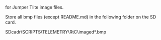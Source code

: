 for Jumper Tlite image files.

Store all bmp files (except README.md) in the following folder on the SD card.

SDcadr\SCRIPTS\TELEMETRY\RtC\imaged*.bmp
